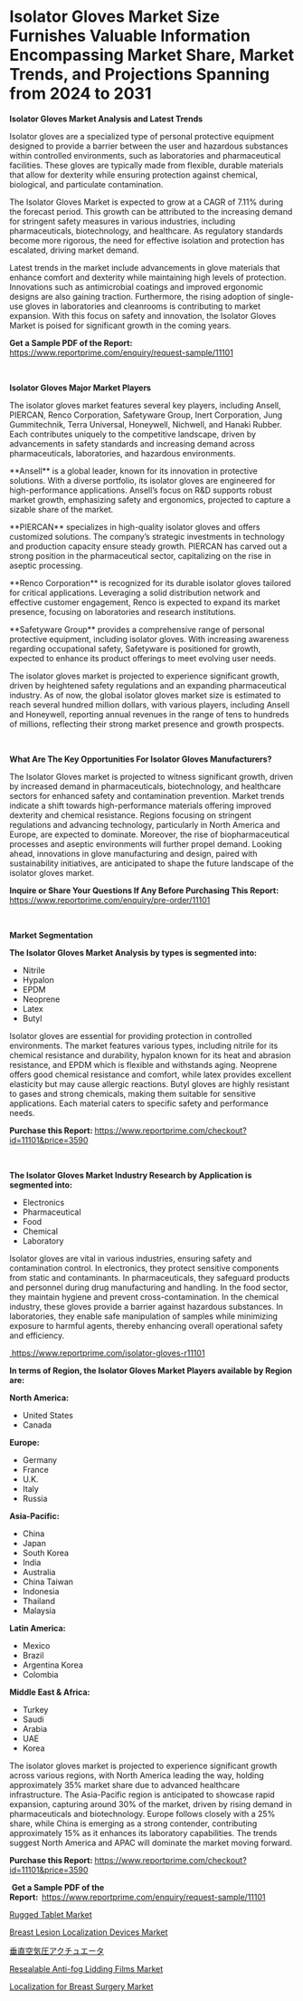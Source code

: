 <p><h1>Isolator Gloves Market Size Furnishes Valuable Information Encompassing Market Share, Market Trends, and Projections Spanning from 2024 to 2031</h1></p><p><strong>Isolator Gloves Market Analysis and Latest Trends</strong></p>
<p><p>Isolator gloves are a specialized type of personal protective equipment designed to provide a barrier between the user and hazardous substances within controlled environments, such as laboratories and pharmaceutical facilities. These gloves are typically made from flexible, durable materials that allow for dexterity while ensuring protection against chemical, biological, and particulate contamination.</p><p>The Isolator Gloves Market is expected to grow at a CAGR of 7.11% during the forecast period. This growth can be attributed to the increasing demand for stringent safety measures in various industries, including pharmaceuticals, biotechnology, and healthcare. As regulatory standards become more rigorous, the need for effective isolation and protection has escalated, driving market demand.</p><p>Latest trends in the market include advancements in glove materials that enhance comfort and dexterity while maintaining high levels of protection. Innovations such as antimicrobial coatings and improved ergonomic designs are also gaining traction. Furthermore, the rising adoption of single-use gloves in laboratories and cleanrooms is contributing to market expansion. With this focus on safety and innovation, the Isolator Gloves Market is poised for significant growth in the coming years.</p></p>
<p><strong>Get a Sample PDF of the Report:&nbsp;</strong> <a href="https://www.reportprime.com/enquiry/request-sample/11101">https://www.reportprime.com/enquiry/request-sample/11101</a></p>
<p>&nbsp;</p>
<p><strong>Isolator Gloves Major Market Players</strong></p>
<p><p>The isolator gloves market features several key players, including Ansell, PIERCAN, Renco Corporation, Safetyware Group, Inert Corporation, Jung Gummitechnik, Terra Universal, Honeywell, Nichwell, and Hanaki Rubber. Each contributes uniquely to the competitive landscape, driven by advancements in safety standards and increasing demand across pharmaceuticals, laboratories, and hazardous environments.</p><p>**Ansell** is a global leader, known for its innovation in protective solutions. With a diverse portfolio, its isolator gloves are engineered for high-performance applications. Ansell’s focus on R&D supports robust market growth, emphasizing safety and ergonomics, projected to capture a sizable share of the market.</p><p>**PIERCAN** specializes in high-quality isolator gloves and offers customized solutions. The company’s strategic investments in technology and production capacity ensure steady growth. PIERCAN has carved out a strong position in the pharmaceutical sector, capitalizing on the rise in aseptic processing.</p><p>**Renco Corporation** is recognized for its durable isolator gloves tailored for critical applications. Leveraging a solid distribution network and effective customer engagement, Renco is expected to expand its market presence, focusing on laboratories and research institutions.</p><p>**Safetyware Group** provides a comprehensive range of personal protective equipment, including isolator gloves. With increasing awareness regarding occupational safety, Safetyware is positioned for growth, expected to enhance its product offerings to meet evolving user needs.</p><p>The isolator gloves market is projected to experience significant growth, driven by heightened safety regulations and an expanding pharmaceutical industry. As of now, the global isolator gloves market size is estimated to reach several hundred million dollars, with various players, including Ansell and Honeywell, reporting annual revenues in the range of tens to hundreds of millions, reflecting their strong market presence and growth prospects.</p></p>
<p>&nbsp;</p>
<p><strong>What Are The Key Opportunities For Isolator Gloves Manufacturers?</strong></p>
<p><p>The Isolator Gloves market is projected to witness significant growth, driven by increased demand in pharmaceuticals, biotechnology, and healthcare sectors for enhanced safety and contamination prevention. Market trends indicate a shift towards high-performance materials offering improved dexterity and chemical resistance. Regions focusing on stringent regulations and advancing technology, particularly in North America and Europe, are expected to dominate. Moreover, the rise of biopharmaceutical processes and aseptic environments will further propel demand. Looking ahead, innovations in glove manufacturing and design, paired with sustainability initiatives, are anticipated to shape the future landscape of the isolator gloves market.</p></p>
<p><strong>Inquire or Share Your Questions If Any Before Purchasing This Report:</strong> <a href="https://www.reportprime.com/enquiry/pre-order/11101">https://www.reportprime.com/enquiry/pre-order/11101</a></p>
<p>&nbsp;</p>
<p><strong>Market Segmentation</strong></p>
<p><strong>The Isolator Gloves Market Analysis by types is segmented into:</strong></p>
<p><ul><li>Nitrile</li><li>Hypalon</li><li>EPDM</li><li>Neoprene</li><li>Latex</li><li>Butyl</li></ul></p>
<p><p>Isolator gloves are essential for providing protection in controlled environments. The market features various types, including nitrile for its chemical resistance and durability, hypalon known for its heat and abrasion resistance, and EPDM which is flexible and withstands aging. Neoprene offers good chemical resistance and comfort, while latex provides excellent elasticity but may cause allergic reactions. Butyl gloves are highly resistant to gases and strong chemicals, making them suitable for sensitive applications. Each material caters to specific safety and performance needs.</p></p>
<p><strong>Purchase this Report:&nbsp;</strong><a href="https://www.reportprime.com/checkout?id=11101&price=3590">https://www.reportprime.com/checkout?id=11101&price=3590</a></p>
<p>&nbsp;</p>
<p><strong>The Isolator Gloves Market Industry Research by Application is segmented into:</strong></p>
<p><ul><li>Electronics</li><li>Pharmaceutical</li><li>Food</li><li>Chemical</li><li>Laboratory</li></ul></p>
<p><p>Isolator gloves are vital in various industries, ensuring safety and contamination control. In electronics, they protect sensitive components from static and contaminants. In pharmaceuticals, they safeguard products and personnel during drug manufacturing and handling. In the food sector, they maintain hygiene and prevent cross-contamination. In the chemical industry, these gloves provide a barrier against hazardous substances. In laboratories, they enable safe manipulation of samples while minimizing exposure to harmful agents, thereby enhancing overall operational safety and efficiency.</p></p>
<p><a href="https://www.reportprime.com/isolator-gloves-r11101">&nbsp;https://www.reportprime.com/isolator-gloves-r11101</a></p>
<p><strong>In terms of Region, the Isolator Gloves Market Players available by Region are:</strong></p>
<p>
    <p> <strong> North America: </strong>
        <ul>
            <li>United States</li>
            <li>Canada</li>
        </ul>
        </p> 
    <p> <strong> Europe: </strong>
        <ul>
            <li>Germany</li>
            <li>France</li>
            <li>U.K.</li>
            <li>Italy</li>
            <li>Russia</li>
        </ul>
        </p> 
    <p> <strong> Asia-Pacific: </strong>
        <ul>
            <li>China</li>
            <li>Japan</li>
            <li>South Korea</li>
            <li>India</li>
            <li>Australia</li>
            <li>China Taiwan</li>
            <li>Indonesia</li>
            <li>Thailand</li>
            <li>Malaysia</li>
        </ul>
        </p> 
    <p> <strong> Latin America: </strong>
        <ul>
            <li>Mexico</li>
            <li>Brazil</li>
            <li>Argentina Korea</li>
            <li>Colombia</li>
        </ul>
        </p> 
    <p> <strong> Middle East & Africa: </strong>
        <ul>
            <li>Turkey</li>
            <li>Saudi</li>
            <li>Arabia</li>
            <li>UAE</li>
            <li>Korea</li>
        </ul>
    </p>
    </p>
<p><p>The isolator gloves market is projected to experience significant growth across various regions, with North America leading the way, holding approximately 35% market share due to advanced healthcare infrastructure. The Asia-Pacific region is anticipated to showcase rapid expansion, capturing around 30% of the market, driven by rising demand in pharmaceuticals and biotechnology. Europe follows closely with a 25% share, while China is emerging as a strong contender, contributing approximately 15% as it enhances its laboratory capabilities. The trends suggest North America and APAC will dominate the market moving forward.</p></p>
<p><strong>Purchase this Report: </strong><a href="https://www.reportprime.com/checkout?id=11101&price=3590">https://www.reportprime.com/checkout?id=11101&price=3590</a></p>
<p>&nbsp;<strong>Get a Sample PDF of the Report:&nbsp;&nbsp;</strong><a href="https://www.reportprime.com/enquiry/request-sample/11101">https://www.reportprime.com/enquiry/request-sample/11101</a></p>
<p><strong></strong></p>
<p><p><a href="https://www.linkedin.com/pulse/what-growth-drivers-rugged-tablet-market-comprehensive-study-sy4ne?trackingId=YFxENPHfTJmBXAT7wGM8SQ%3D%3D">Rugged Tablet Market</a></p><p><a href="https://issuu.com/reportprime-2/docs/breast-lesion-localization-devices-_17f2353c5a1273">Breast Lesion Localization Devices Market</a></p><p><a href="https://medium.com/@alyle7648/%E6%88%A6%E7%95%A5%E7%9A%84%E3%83%AD%E3%83%BC%E3%83%89%E3%83%9E%E3%83%83%E3%83%97-%E3%82%B0%E3%83%AD%E3%83%BC%E3%83%90%E3%83%AB%E5%9E%82%E7%9B%B4%E3%82%A8%E3%82%A2%E3%82%B7%E3%83%AA%E3%83%B3%E3%83%80%E5%B8%82%E5%A0%B4%E3%81%AE%E6%B4%9E%E5%AF%9F%E3%81%A8%E6%A9%9F%E4%BC%9A-2024%E5%B9%B4-2031%E5%B9%B4-91c703cbb25b">垂直空気圧アクチュエータ</a></p><p><a href="https://medium.com/@jennettebus9u8/the-resealable-anti-fog-lidding-films-market-prioritizes-cost-control-and-efficiency-enhancement-e937176dfeeb">Resealable Anti-fog Lidding Films Market</a></p><p><a href="https://issuu.com/reportprime-2/docs/localization-for-breast-surgery-mar_0f673d5270401a">Localization for Breast Surgery Market</a></p></p>